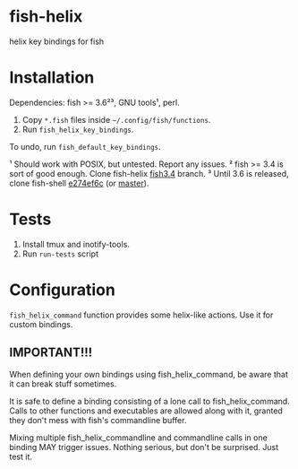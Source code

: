 # fish-helix
helix key bindings for fish

# Installation

Dependencies: fish >= 3.6²³, GNU tools¹, perl.

1. Copy `*.fish` files inside `~/.config/fish/functions`.
2. Run `fish_helix_key_bindings`.

To undo, run `fish_default_key_bindings`.

¹ Should work with POSIX, but untested. Report any issues.
² fish >= 3.4 is sort of good enough. Clone fish-helix [fish3.4](/sshilovsky/fish-helix/tree/fish3.4) branch.
³ Until 3.6 is released, clone fish-shell [e274ef6c](/fish-shell/fish-shell/tree/e274ef6c0d1051a6307e138ad34d8bd3f4c1f87a) (or [master](/fish-shell/fish-shell/tree/master)).

# Tests

1. Install tmux and inotify-tools.
2. Run `run-tests` script

# Configuration

`fish_helix_command` function provides some helix-like actions. Use it for custom bindings.

## IMPORTANT!!!

When defining your own bindings using fish_helix_command, be aware that it can break
stuff sometimes.

It is safe to define a binding consisting of a lone call to fish_helix_command.
Calls to other functions and executables are allowed along with it, granted they don't mess
with fish's commandline buffer.

Mixing multiple fish_helix_commandline and commandline calls in one binding MAY trigger issues.
Nothing serious, but don't be surprised. Just test it.
